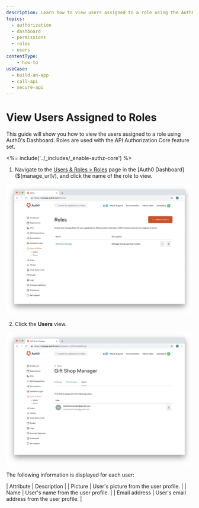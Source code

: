 ```yaml
---
description: Learn how to view users assigned to a role using the Auth0 Management Dashboard. For use with Auth0's API Authorization Core feature set.
topics:
  - authorization
  - dashboard
  - permissions
  - roles
  - users
contentType: 
    - how-to
useCase:
  - build-an-app
  - call-api
  - secure-api
---
```

# View Users Assigned to Roles

This guide will show you how to view the users assigned to a role using Auth0's Dashboard. Roles are used with the API Authorization Core feature set.

<%= include('../_includes/_enable-authz-core') %>

1. Navigate to the [Users & Roles > Roles](${manage_url}/#/roles) page in the [Auth0 Dashboard](${manage_url}/), and click the name of the role to view.

![Select Role](/media/articles/authorization/role-list.png)

2. Click the **Users** view.

![View Users](/media/articles/authorization/role-def-users.png)

The following information is displayed for each user:

| Attribute | Description |
| Picture | User's picture from the user profile. |
| Name | User's name from the user profile. |
| Email address | User's email address from the user profile. |
